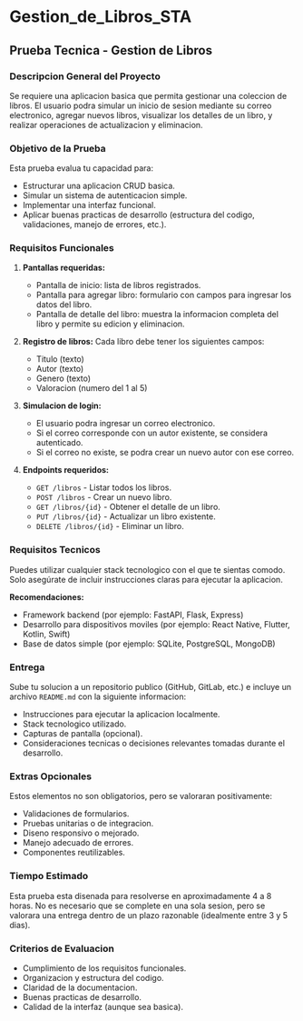 # Gestion_de_Libros_STA

## Prueba Tecnica - Gestion de Libros

### Descripcion General del Proyecto
Se requiere una aplicacion basica que permita gestionar una coleccion de libros. El usuario podra simular un inicio de sesion mediante su correo electronico, agregar nuevos libros, visualizar los detalles de un libro, y realizar operaciones de actualizacion y eliminacion.

### Objetivo de la Prueba
Esta prueba evalua tu capacidad para:

- Estructurar una aplicacion CRUD basica.
- Simular un sistema de autenticacion simple.
- Implementar una interfaz funcional.
- Aplicar buenas practicas de desarrollo (estructura del codigo, validaciones, manejo de errores, etc.).

### Requisitos Funcionales

1. **Pantallas requeridas:**
   - Pantalla de inicio: lista de libros registrados.
   - Pantalla para agregar libro: formulario con campos para ingresar los datos del libro.
   - Pantalla de detalle del libro: muestra la informacion completa del libro y permite su edicion y eliminacion.

2. **Registro de libros:**
   Cada libro debe tener los siguientes campos:
   - Titulo (texto)
   - Autor (texto)
   - Genero (texto)
   - Valoracion (numero del 1 al 5)

3. **Simulacion de login:**
   - El usuario podra ingresar un correo electronico.
   - Si el correo corresponde con un autor existente, se considera autenticado.
   - Si el correo no existe, se podra crear un nuevo autor con ese correo.

4. **Endpoints requeridos:**
   - `GET /libros` - Listar todos los libros.
   - `POST /libros` - Crear un nuevo libro.
   - `GET /libros/{id}` - Obtener el detalle de un libro.
   - `PUT /libros/{id}` - Actualizar un libro existente.
   - `DELETE /libros/{id}` - Eliminar un libro.

### Requisitos Tecnicos
Puedes utilizar cualquier stack tecnologico con el que te sientas comodo. Solo asegúrate de incluir instrucciones claras para ejecutar la aplicacion.

**Recomendaciones:**

- Framework backend (por ejemplo: FastAPI, Flask, Express)
- Desarrollo para dispositivos moviles (por ejemplo: React Native, Flutter, Kotlin, Swift)
- Base de datos simple (por ejemplo: SQLite, PostgreSQL, MongoDB)

### Entrega
Sube tu solucion a un repositorio publico (GitHub, GitLab, etc.) e incluye un archivo `README.md` con la siguiente informacion:

- Instrucciones para ejecutar la aplicacion localmente.
- Stack tecnologico utilizado.
- Capturas de pantalla (opcional).
- Consideraciones tecnicas o decisiones relevantes tomadas durante el desarrollo.

### Extras Opcionales
Estos elementos no son obligatorios, pero se valoraran positivamente:

- Validaciones de formularios.
- Pruebas unitarias o de integracion.
- Diseno responsivo o mejorado.
- Manejo adecuado de errores.
- Componentes reutilizables.

### Tiempo Estimado
Esta prueba esta disenada para resolverse en aproximadamente 4 a 8 horas. No es necesario que se complete en una sola sesion, pero se valorara una entrega dentro de un plazo razonable (idealmente entre 3 y 5 dias).

### Criterios de Evaluacion

- Cumplimiento de los requisitos funcionales.
- Organizacion y estructura del codigo.
- Claridad de la documentacion.
- Buenas practicas de desarrollo.
- Calidad de la interfaz (aunque sea basica).